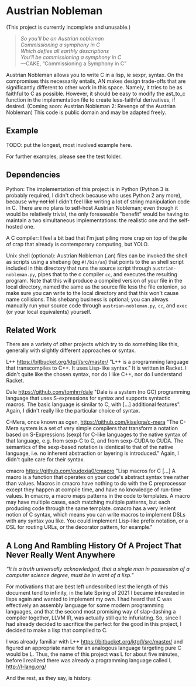 # Austrian Nobleman

(This project is currently incomplete and unusable.)

> _So you'll be an Austrian nobleman_  
> _Commissioning a symphony in C_  
> _Which defies all earthly descriptions_  
> _You'll be commissioning a symphony in C_  
> —CAKE, “Commissioning a Symphony in C”

Austrian Nobleman allows you to write C in a lisp, ie sexpr, syntax. On the compromises this necessarily entails, AN makes design trade-offs that are significantly different to other work in this space. Namely, it tries to be as faithful to C as possible. However, it should be easy to modify the ast_to_c function in the implementation file to create less-faithful derivatives, if desired. (Coming soon: Austrian Nobleman 2: Revenge of the Austrian Nobleman) This code is public domain and may be adapted freely.

## Example

TODO: put the longest, most involved example here.

For further examples, please see the test folder.

## Dependencies

Python: The implementation of this project is in Python (Python 3 is probably required, I didn't check because who uses Python 2 any more), because ~~why not lol~~ I didn't feel like writing a lot of string manipulation code in C. There are no plans to self-host Austrian Nobleman; even though it would be relatively trivial, the only foreseeable "benefit" would be having to maintain a two simultaneous implementations: the realistic one and the self-hosted one.

A C compiler: I feel a bit bad that I'm just piling more crap on top of the pile of crap that already is contemporary computing, but YOLO.

Unix shell (optional): Austrian Nobleman (.an) files can be invoked the shell as scripts using a shebang (eg `#!/bin/an`) that points to the `an` shell script included in this directory that runs the source script through `austrian-nobleman.py`, pipes that to the c compiler `cc`, and executes the resulting program. Note that this will produce a compiled version of your file in the local directory, named the same as the source file less the file extenion, so make sure you can write to the local directory and that this won't cause name collisions. This shebang business is optional; you can always manually run your source code through `austrian-nobleman.py`, `cc`, and `exec` (or your local equivalents) yourself.


## Related Work

There are a variety of other projects which try to do something like this, generally with slightly different approaches or syntax.

L++ https://bitbucket.org/ktg/l/src/master/ "L++ is a programming language that transcompiles to C++. It uses Lisp-like syntax." It is written in Racket. I didn't quite like the chosen syntax, nor do I like C++, nor do I understand Racket.

Dale https://github.com/tomhrr/dale "Dale is a system (no GC) programming language that uses S-expressions for syntax and supports syntactic macros. The basic language is similar to C, with [...] additional features". Again, I didn't really like the particular choice of syntax.

C-Mera, once known as cgen, https://github.com/kiselgra/c-mera "The C-Mera system is a set of very simple compilers that transform a notation based on S-Expressions (sexp) for C-like languages to the native syntax of that language, e.g. from sexp-C to C, and from sexp-CUDA to CUDA. The semantics of the sexp-based notation is identical to that of the native language, i.e. no inherent abstraction or layering is introduced." Again, I didn't quite care for their syntax.

cmacro https://github.com/eudoxia0/cmacro "Lisp macros for C [...] A macro is a function that operates on your code's abstract syntax tree rather than values. Macros in cmacro have nothing to do with the C preprocessor except they happen at compile time, and have no knowledge of run-time values. In cmacro, a macro maps patterns in the code to templates. A macro may have multiple cases, each matching multiple patterns, but each producing code through the same template. cmacro has a very lenient notion of C syntax, which means you can write macros to implement DSLs with any syntax you like. You could implement Lisp-like prefix notation, or a DSL for routing URLs, or the decorator pattern, for example."

## A Long And Rambling History Of A Project That Never Really Went Anywhere

_“It is a truth universally acknowledged, that a single man in possession of a computer science degree, must be in want of a lisp.”_

For motivations that are best left undescribed lest the length of this document tend to infinity, in the late Spring of 2021 I became interested in lisps again and wanted to implement my own. I had heard that C was effectively an assembly language for some modern programming languages, and that the second most promising way of slap-dashing a compiler together, LLVM IR, was actually still quite infuriating. So, since I had already decided to sacrifice the perfect for the good in this project, I decided to make a lisp that compiled to C.

I was already familiar with L++ https://bitbucket.org/ktg/l/src/master/ and figured an appropriate name for an analogous language targeting pure C would be L. Thus, the name of this project was L for about five minutes, before I realized there was already a programming language called L http://l-lang.org/

And the rest, as they say, is history.
